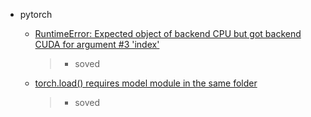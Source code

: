 
- pytorch  
    - [RuntimeError: Expected object of backend CPU but got backend CUDA for argument #3 'index'](https://github.com/huggingface/pytorch-transformers/issues/227)
       > - soved  

    - [torch.load() requires model module in the same folder](https://github.com/pytorch/pytorch/issues/3678)
       > - soved





